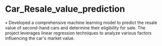 # Car_Resale_value_prediction
•	Developed a comprehensive machine learning model to predict the resale value of second-hand cars and determine their eligibility for sale. The project leverages linear regression techniques to analyze various factors influencing the car's market value.
